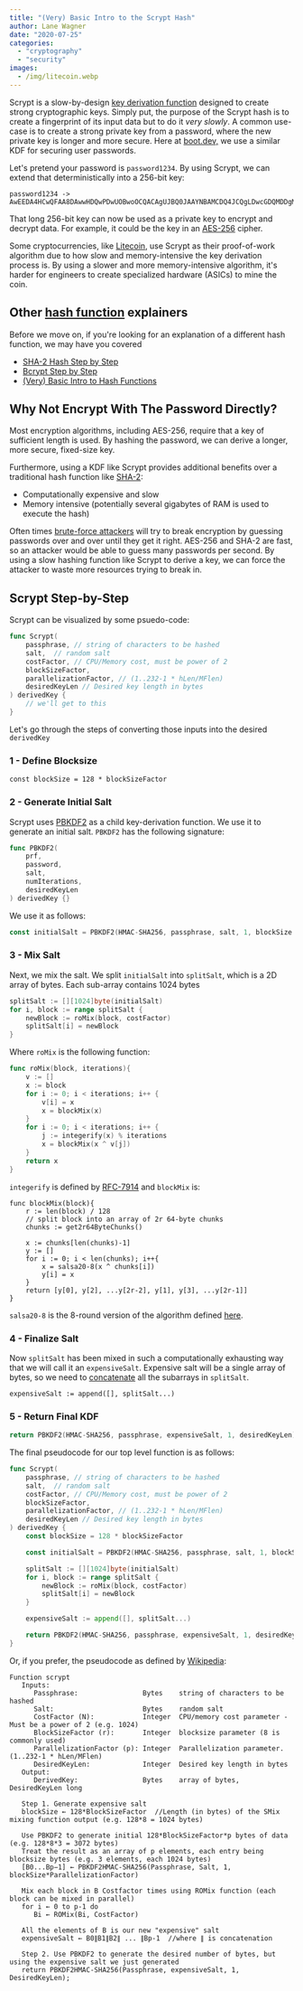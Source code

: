 ```yaml
---
title: "(Very) Basic Intro to the Scrypt Hash"
author: Lane Wagner
date: "2020-07-25"
categories: 
  - "cryptography"
  - "security"
images:
  - /img/litecoin.webp
---
```


Scrypt is a slow-by-design [key derivation function](/cryptography/key-derivation-functions/) designed to create strong cryptographic keys. Simply put, the purpose of the Scrypt hash is to create a fingerprint of its input data but to do it _very slowly_. A common use-case is to create a strong private key from a password, where the new private key is longer and more secure. Here at [boot.dev,](https://boot.dev) we use a similar KDF for securing user passwords.

Let's pretend your password is `password1234`. By using Scrypt, we can extend that deterministically into a 256-bit key:

```
password1234 -> 
AwEEDA4HCwQFAA8DAwwHDQwPDwUOBwoOCQACAgUJBQ0JAAYNBAMCDQ4JCQgLDwcGDQMDDgMKAQsNBAkLAwsACA==
```

That long 256-bit key can now be used as a private key to encrypt and decrypt data. For example, it could be the key in an [AES-256](/cryptography/aes-256-cipher/) cipher.

Some cryptocurrencies, like [Litecoin](https://litecoin.org/), use Scrypt as their proof-of-work algorithm due to how slow and memory-intensive the key derivation process is. By using a slower and more memory-intensive algorithm, it's harder for engineers to create specialized hardware (ASICs) to mine the coin.

## Other [hash function](/security/hash-functions/) explainers

Before we move on, if you're looking for an explanation of a different hash function, we may have you covered

- [SHA-2 Hash Step by Step](/cryptography/how-sha-2-works-step-by-step-sha-256/)
- [Bcrypt Step by Step](/cryptography/bcrypt-step-by-step/)
- [(Very) Basic Intro to Hash Functions](/security/hash-functions/)

## Why Not Encrypt With The Password Directly?

Most encryption algorithms, including AES-256, require that a key of sufficient length is used. By hashing the password, we can derive a longer, more secure, fixed-size key.

Furthermore, using a KDF like Scrypt provides additional benefits over a traditional hash function like [SHA-2](/cryptography/how-sha-2-works-step-by-step-sha-256/):

- Computationally expensive and slow
- Memory intensive (potentially several gigabytes of RAM is used to execute the hash)

Often times [brute-force attackers](/cryptography/how-do-brute-force-attackers-know-they-found-the-key/) will try to break encryption by guessing passwords over and over until they get it right. AES-256 and SHA-2 are fast, so an attacker would be able to guess many passwords per second. By using a slow hashing function like Scrypt to derive a key, we can force the attacker to waste more resources trying to break in.

## Scrypt Step-by-Step

Scrypt can be visualized by some psuedo-code:

```go
func Scrypt(
	passphrase, // string of characters to be hashed
	salt,  // random salt
	costFactor, // CPU/Memory cost, must be power of 2
	blockSizeFactor,
	parallelizationFactor, // (1..232-1 * hLen/MFlen)
	desiredKeyLen // Desired key length in bytes
) derivedKey {
	// we'll get to this
}
```

Let's go through the steps of converting those inputs into the desired `derivedKey`

### 1 - Define Blocksize

```
const blockSize = 128 * blockSizeFactor
```

### 2 - Generate Initial Salt

Scrypt uses [PBKDF2](https://en.wikipedia.org/wiki/PBKDF2) as a child key-derivation function. We use it to generate an initial salt. `PBKDF2` has the following signature:

```go
func PBKDF2(
	prf,
	password,
	salt,
	numIterations,
	desiredKeyLen
) derivedKey {}
```

We use it as follows:

```go
const initialSalt = PBKDF2(HMAC-SHA256, passphrase, salt, 1, blockSize * parallelizationFactor)
```

### 3 - Mix Salt

Next, we mix the salt. We split `initialSalt` into `splitSalt`, which is a 2D array of bytes. Each sub-array contains 1024 bytes

```go
splitSalt := [][1024]byte(initialSalt)
for i, block := range splitSalt {
	newBlock := roMix(block, costFactor)
	splitSalt[i] = newBlock
}
```

Where `roMix` is the following function:

```go
func roMix(block, iterations){
	v := []
	x := block
	for i := 0; i < iterations; i++ {
		v[i] = x
		x = blockMix(x)
	}
	for i := 0; i < iterations; i++ {
		j := integerify(x) % iterations
		x = blockMix(x ^ v[j])
	}
	return x
}
```

`integerify` is defined by [RFC-7914](https://tools.ietf.org/html/rfc7914) and `blockMix` is:

```
func blockMix(block){
	r := len(block) / 128
	// split block into an array of 2r 64-byte chunks
	chunks := get2r64ByteChunks()

	x := chunks[len(chunks)-1]
	y := []
	for i := 0; i < len(chunks); i++{
		x = salsa20-8(x ^ chunks[i])
		y[i] = x
	}
	return [y[0], y[2], ...y[2r-2], y[1], y[3], ...y[2r-1]]
}
```

`salsa20-8` is the 8-round version of the algorithm defined [here](https://en.wikipedia.org/wiki/Salsa20).

### 4 - Finalize Salt

Now `splitSalt` has been mixed in such a computationally exhausting way that we will call it an `expensiveSalt`. Expensive salt will be a single array of bytes, so we need to [concatenate](/golang/strings-builder-concatenation-golang/) all the subarrays in `splitSalt`.

```
expensiveSalt := append([], splitSalt...)
```

### 5 - Return Final KDF

```go
return PBKDF2(HMAC-SHA256, passphrase, expensiveSalt, 1, desiredKeyLen)
```

The final pseudocode for our top level function is as follows:

```go
func Scrypt(
	passphrase, // string of characters to be hashed
	salt,  // random salt
	costFactor, // CPU/Memory cost, must be power of 2
	blockSizeFactor,
	parallelizationFactor, // (1..232-1 * hLen/MFlen)
	desiredKeyLen // Desired key length in bytes
) derivedKey {
	const blockSize = 128 * blockSizeFactor

	const initialSalt = PBKDF2(HMAC-SHA256, passphrase, salt, 1, blockSize * parallelizationFactor)

	splitSalt := [][1024]byte(initialSalt)
	for i, block := range splitSalt {
		newBlock := roMix(block, costFactor)
		splitSalt[i] = newBlock
	}

	expensiveSalt := append([], splitSalt...)

	return PBKDF2(HMAC-SHA256, passphrase, expensiveSalt, 1, desiredKeyLen)
}
```

Or, if you prefer, the pseudocode as defined by [Wikipedia](https://en.wikipedia.org/wiki/Scrypt):

```
Function scrypt
   Inputs:
      Passphrase:                Bytes    string of characters to be hashed
      Salt:                      Bytes    random salt
      CostFactor (N):            Integer  CPU/memory cost parameter - Must be a power of 2 (e.g. 1024)
      BlockSizeFactor (r):       Integer  blocksize parameter (8 is commonly used)
      ParallelizationFactor (p): Integer  Parallelization parameter. (1..232-1 * hLen/MFlen)
      DesiredKeyLen:             Integer  Desired key length in bytes
   Output:
      DerivedKey:                Bytes    array of bytes, DesiredKeyLen long

   Step 1. Generate expensive salt
   blockSize ← 128*BlockSizeFactor  //Length (in bytes) of the SMix mixing function output (e.g. 128*8 = 1024 bytes)

   Use PBKDF2 to generate initial 128*BlockSizeFactor*p bytes of data (e.g. 128*8*3 = 3072 bytes)
   Treat the result as an array of p elements, each entry being blocksize bytes (e.g. 3 elements, each 1024 bytes)
   [B0...Bp−1] ← PBKDF2HMAC-SHA256(Passphrase, Salt, 1, blockSize*ParallelizationFactor)

   Mix each block in B Costfactor times using ROMix function (each block can be mixed in parallel)
   for i ← 0 to p-1 do
      Bi ← ROMix(Bi, CostFactor)

   All the elements of B is our new "expensive" salt
   expensiveSalt ← B0∥B1∥B2∥ ... ∥Bp-1  //where ∥ is concatenation
 
   Step 2. Use PBKDF2 to generate the desired number of bytes, but using the expensive salt we just generated
   return PBKDF2HMAC-SHA256(Passphrase, expensiveSalt, 1, DesiredKeyLen);
```
